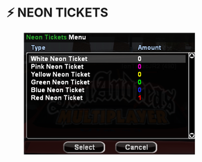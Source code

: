 # ⚡ NEON TICKETS



<figure><img src="../.gitbook/assets/image (17).png" alt=""><figcaption></figcaption></figure>
